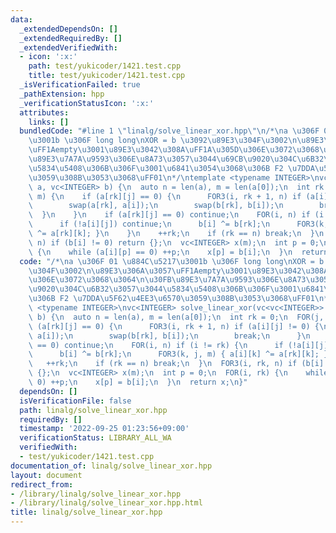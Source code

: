 ```yaml
---
data:
  _extendedDependsOn: []
  _extendedRequiredBy: []
  _extendedVerifiedWith:
  - icon: ':x:'
    path: test/yukicoder/1421.test.cpp
    title: test/yukicoder/1421.test.cpp
  _isVerificationFailed: true
  _pathExtension: hpp
  _verificationStatusIcon: ':x:'
  attributes:
    links: []
  bundledCode: "#line 1 \"linalg/solve_linear_xor.hpp\"\n/*\na \u306F 01 \u884C\u5217\
    \u3001b \u306F long long\nXOR = b \u3092\u89E3\u304F\u3002\n\u89E3\u306A\u3057\
    \uFF1Aempty\u3001\u89E3\u3042\u308A\uFF1A\u305D\u306E\u3072\u3068\u3064\n\u30FB\
    \u89E3\u7A7A\u9593\u306E\u8A73\u3057\u3044\u69CB\u9020\u304C\u6B32\u3057\u3044\
    \u5834\u5408\u306B\u306F\u3001\u6841\u3054\u3068\u306B F2 \u7DDA\u5F62\u4EE3\u6570\
    \u3059\u308B\u3053\u3068\uFF01\n*/\ntemplate <typename INTEGER>\nvc<INTEGER> solve_linear_xor(vc<vc<INTEGER>>\
    \ a, vc<INTEGER> b) {\n  auto n = len(a), m = len(a[0]);\n  int rk = 0;\n  FOR(j,\
    \ m) {\n    if (a[rk][j] == 0) {\n      FOR3(i, rk + 1, n) if (a[i][j] != 0) {\n\
    \        swap(a[rk], a[i]);\n        swap(b[rk], b[i]);\n        break;\n    \
    \  }\n    }\n    if (a[rk][j] == 0) continue;\n    FOR(i, n) if (i != rk) {\n\
    \      if (!a[i][j]) continue;\n      b[i] ^= b[rk];\n      FOR3(k, j, m) { a[i][k]\
    \ ^= a[rk][k]; }\n    }\n    ++rk;\n    if (rk == n) break;\n  }\n  FOR3(i, rk,\
    \ n) if (b[i] != 0) return {};\n  vc<INTEGER> x(m);\n  int p = 0;\n  FOR(i, rk)\
    \ {\n    while (a[i][p] == 0) ++p;\n    x[p] = b[i];\n  }\n  return x;\n}\n"
  code: "/*\na \u306F 01 \u884C\u5217\u3001b \u306F long long\nXOR = b \u3092\u89E3\
    \u304F\u3002\n\u89E3\u306A\u3057\uFF1Aempty\u3001\u89E3\u3042\u308A\uFF1A\u305D\
    \u306E\u3072\u3068\u3064\n\u30FB\u89E3\u7A7A\u9593\u306E\u8A73\u3057\u3044\u69CB\
    \u9020\u304C\u6B32\u3057\u3044\u5834\u5408\u306B\u306F\u3001\u6841\u3054\u3068\
    \u306B F2 \u7DDA\u5F62\u4EE3\u6570\u3059\u308B\u3053\u3068\uFF01\n*/\ntemplate\
    \ <typename INTEGER>\nvc<INTEGER> solve_linear_xor(vc<vc<INTEGER>> a, vc<INTEGER>\
    \ b) {\n  auto n = len(a), m = len(a[0]);\n  int rk = 0;\n  FOR(j, m) {\n    if\
    \ (a[rk][j] == 0) {\n      FOR3(i, rk + 1, n) if (a[i][j] != 0) {\n        swap(a[rk],\
    \ a[i]);\n        swap(b[rk], b[i]);\n        break;\n      }\n    }\n    if (a[rk][j]\
    \ == 0) continue;\n    FOR(i, n) if (i != rk) {\n      if (!a[i][j]) continue;\n\
    \      b[i] ^= b[rk];\n      FOR3(k, j, m) { a[i][k] ^= a[rk][k]; }\n    }\n \
    \   ++rk;\n    if (rk == n) break;\n  }\n  FOR3(i, rk, n) if (b[i] != 0) return\
    \ {};\n  vc<INTEGER> x(m);\n  int p = 0;\n  FOR(i, rk) {\n    while (a[i][p] ==\
    \ 0) ++p;\n    x[p] = b[i];\n  }\n  return x;\n}"
  dependsOn: []
  isVerificationFile: false
  path: linalg/solve_linear_xor.hpp
  requiredBy: []
  timestamp: '2022-09-25 01:23:56+09:00'
  verificationStatus: LIBRARY_ALL_WA
  verifiedWith:
  - test/yukicoder/1421.test.cpp
documentation_of: linalg/solve_linear_xor.hpp
layout: document
redirect_from:
- /library/linalg/solve_linear_xor.hpp
- /library/linalg/solve_linear_xor.hpp.html
title: linalg/solve_linear_xor.hpp
---
```

